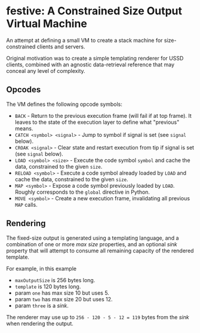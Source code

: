 # festive: A Constrained Size Output Virtual Machine

An attempt at defining a small VM to create a stack machine for size-constrained clients and servers.

Original motivation was to create a simple templating renderer for USSD clients, combined with an agnostic data-retrieval reference that may conceal any level of complexity.


## Opcodes

The VM defines the following opcode symbols:

* `BACK` - Return to the previous execution frame (will fail if at top frame). It leaves to the state of the execution layer to define what "previous" means.
* `CATCH <symbol> <signal>` - Jump to symbol if signal is set (see `signal` below).
* `CROAK <signal>` - Clear state and restart execution from tip if signal is set (see `signal` below).
* `LOAD <symbol> <size>` - Execute the code symbol `symbol` and cache the data, constrained to the given `size`.
* `RELOAD <symbol>` - Execute a code symbol already loaded by `LOAD` and cache the data, constrained to the given `size`. 
* `MAP <symbol>` - Expose a code symbol previously loaded by `LOAD`. Roughly corresponds to the `global` directive in Python.
* `MOVE <symbol>` - Create a new execution frame, invalidating all previous `MAP` calls.


## Rendering

The fixed-size output is generated using a templating language, and a combination of one or more _max size_ properties, and an optional _sink_ property that will attempt to consume all remaining capacity of the rendered template.

For example, in this example

- `maxOutputSize` is 256 bytes long.
- `template` is 120 bytes long.
- param `one` has max size 10 but uses 5.
- param `two` has max size 20 but uses 12.
- param `three` is a _sink_.

The renderer may use up to `256 - 120 - 5 - 12 = 119` bytes from the _sink_ when rendering the output.
